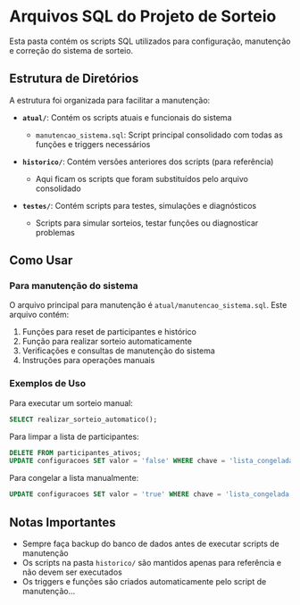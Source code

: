 # Arquivos SQL do Projeto de Sorteio

Esta pasta contém os scripts SQL utilizados para configuração, manutenção e correção do sistema de sorteio.

## Estrutura de Diretórios

A estrutura foi organizada para facilitar a manutenção:

- **`atual/`**: Contém os scripts atuais e funcionais do sistema
  - `manutencao_sistema.sql`: Script principal consolidado com todas as funções e triggers necessários
  
- **`historico/`**: Contém versões anteriores dos scripts (para referência)
  - Aqui ficam os scripts que foram substituídos pelo arquivo consolidado

- **`testes/`**: Contém scripts para testes, simulações e diagnósticos
  - Scripts para simular sorteios, testar funções ou diagnosticar problemas

## Como Usar

### Para manutenção do sistema

O arquivo principal para manutenção é `atual/manutencao_sistema.sql`. Este arquivo contém:

1. Funções para reset de participantes e histórico
2. Função para realizar sorteio automaticamente
3. Verificações e consultas de manutenção do sistema
4. Instruções para operações manuais

### Exemplos de Uso

Para executar um sorteio manual:
```sql
SELECT realizar_sorteio_automatico();
```

Para limpar a lista de participantes:
```sql
DELETE FROM participantes_ativos;
UPDATE configuracoes SET valor = 'false' WHERE chave = 'lista_congelada';
```

Para congelar a lista manualmente:
```sql
UPDATE configuracoes SET valor = 'true' WHERE chave = 'lista_congelada';
```

## Notas Importantes

- Sempre faça backup do banco de dados antes de executar scripts de manutenção
- Os scripts na pasta `historico/` são mantidos apenas para referência e não devem ser executados
- Os triggers e funções são criados automaticamente pelo script de manutenção...